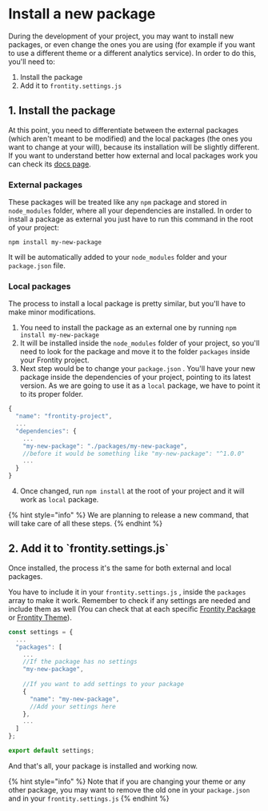 # Install a new package

During the development of your project, you may want to install new packages, or even change the ones you are using \(for example if you want to use a different theme or a different analytics service\). In order to do this, you'll need to:

1. Install the package
2. Add it to `frontity.settings.js`

## 1. Install the package

At this point, you need to differentiate between the external packages \(which aren't meant to be modified\) and the local packages \(the ones you want to change at your will\), because its installation will be slightly different. If you want to understand better how external and local packages work you can check its [docs page](../learning-frontity/packages.md).

### External packages

These packages will be treated like any `npm` package and stored in `node_modules` folder, where all your dependencies are installed. In order to install a package as external you just have to run this command in the root of your project:

```text
npm install my-new-package
```

It will be automatically added to your `node_modules` folder and your `package.json` file.

### Local packages

The process to install a local package is pretty similar, but you'll have to make minor modifications.

1. You need to install the package as an external one by running `npm install my-new-package` 
2. It will be installed inside the `node_modules` folder of your project, so you'll need to look for the package and move it to the folder `packages` inside your Frontity project.
3. Next step would be to change your `package.json` . You'll have your new package inside the dependencies of your project, pointing to its latest version. As we are going to use it as a `local` package, we have to point it to its proper folder.

```javascript
{
  "name": "frontity-project",
  ...
  "dependencies": {
    ...
    "my-new-package": "./packages/my-new-package",
    //before it would be something like "my-new-package": "^1.0.0"
    ...
  }
}
```

4. Once changed, run `npm install` at the root of your project and it will work as `local` package.

{% hint style="info" %}
We are planning to release a new command, that will take care of all these steps.
{% endhint %}

## 2. Add it to \`frontity.settings.js\`

Once installed, the process it's the same for both external and local packages.

You have to include it in your `frontity.settings.js` , inside the `packages` array to  make it work. Remember to check if any settings are needed and include them as well \(You can check that at each specific [Frontity Package](../api-reference-1/) or [Frontity Theme](../frontity-themes/)\).

```javascript
const settings = {
  ...
  "packages": [
    ...
    //If the package has no settings
    "my-new-package",
    
    //If you want to add settings to your package
    {
      "name": "my-new-package",
      //Add your settings here
    },
    ...  
  ]
};

export default settings;
```

And that's all, your package is installed and working now.

{% hint style="info" %}
Note that if you are changing your theme or any other package, you may want to remove the old one in your `package.json` and in your `frontity.settings.js`
{% endhint %}

